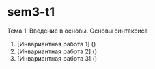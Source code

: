 # sem3-t1
Тема 1. Введение в основы. Основы синтаксиса

1. [Инвариантная работа 1] ()
2. [Инвариантная работа 2] ()
3. [Инвариантная работа 3] ()
